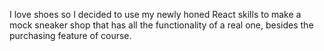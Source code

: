 I love shoes so I decided to use my newly honed React skills to make a mock sneaker shop that has all the functionality of a real one, besides the purchasing feature of course.

